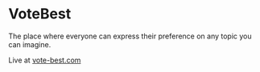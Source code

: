 # VoteBest

The place where everyone can express their preference on any topic you can imagine.

Live at [vote-best.com](vote-best.com)
